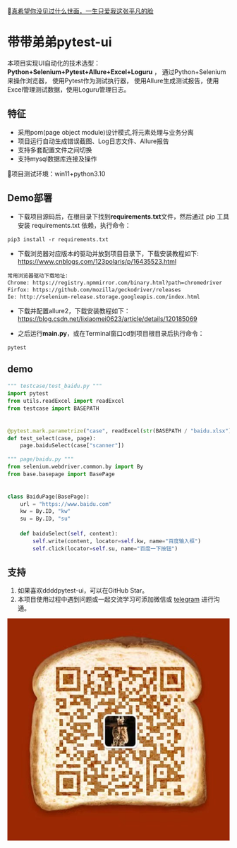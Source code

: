:link:[真希望你没见过什么世面，一生只爱我这张平凡的脸](https://music.163.com/#/song?id=1963720173)

# 带带弟弟pytest-ui

本项目实现UI自动化的技术选型：**Python+Selenium+Pytest+Allure+Excel+Loguru** ，
通过Python+Selenium来操作浏览器， 使用Pytest作为测试执行器，
使用Allure生成测试报告，使用Excel管理测试数据，使用Loguru管理日志。

## 特征

- 采用pom(page object module)设计模式,将元素处理与业务分离
- 项目运行自动生成错误截图、Log日志文件、Allure报告
- 支持多套配置文件之间切换
- 支持mysql数据库连接及操作

:loudspeaker:项目测试环境：win11+python3.10

## Demo部署

- 下载项目源码后，在根目录下找到**requirements.txt**文件，然后通过 pip 工具安装 requirements.txt 依赖，执行命令：

```shell
pip3 install -r requirements.txt
```
- 下载浏览器对应版本的驱动并放到项目目录下，下载安装教程如下: https://www.cnblogs.com/123polaris/p/16435523.html
```text
常用浏览器驱动下载地址:
Chrome: https://registry.npmmirror.com/binary.html?path=chromedriver
Firfox: https://github.com/mozilla/geckodriver/releases
Ie: http://selenium-release.storage.googleapis.com/index.html
```
- 下载并配置allure2，下载安装教程如下：https://blog.csdn.net/lixiaomei0623/article/details/120185069

- 之后运行**main.py**，或在Terminal窗口cd到项目根目录后执行命令：

```shell
pytest
```

## demo

```python
""" testcase/test_baidu.py """
import pytest
from utils.readExcel import readExcel
from testcase import BASEPATH


@pytest.mark.parametrize("case", readExcel(str(BASEPATH / "baidu.xlsx")))
def test_select(case, page):
    page.baiduSelect(case["scanner"])
```

```python
""" page/baidu.py """
from selenium.webdriver.common.by import By
from base.basepage import BasePage


class BaiduPage(BasePage):
	url = "https://www.baidu.com"
	kw = By.ID, "kw"
	su = By.ID, "su"

	def baiduSelect(self, content):
		self.write(content, locator=self.kw, name="百度输入框")
		self.click(locator=self.su, name="百度一下按钮")
```

## 支持

1. 如果喜欢ddddpytest-ui，可以在GitHub Star。
2. 本项目使用过程中遇到问题或一起交流学习可添加微信或
[telegram](https://t.me/qingtest) 进行沟通。

![vx](img/vx.jpg)